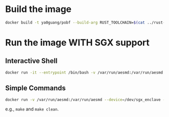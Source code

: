 # Build the image

```sh
docker build -t ya0guang/pobf --build-arg RUST_TOOLCHAIN=$(cat ../rust-toolchain) .
```

# Run the image WITH SGX support

## Interactive Shell

```sh
docker run -it --entrypoint /bin/bash -v /var/run/aesmd:/var/run/aesmd --device=/dev/sgx_enclave --device=/dev/sgx_provision -v $(pwd)/..:/Code/PoBF ya0guang/pobf
```

## Simple Commands

```sh
docker run -v /var/run/aesmd:/var/run/aesmd --device=/dev/sgx_enclave --device=/dev/sgx_provision -v /u/hc50/Code/PoBF/docker/..:/Code/PoBF -w /Code/PoBF ya0guang/pobf "COMMAND_TO_RUN"
```

e.g., `make` and `make clean`.
